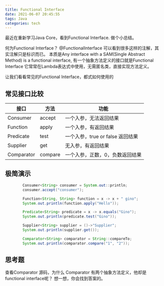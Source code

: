 ```yaml
---
title: Functional Interface 
date: 2021-06-07 20:45:55
tags: Java
categories: tech
---
```


最近在重新学习Java Core，看到Functional Interface. 做个小总结。

何为Functional Interface？ @FunctionalInterface 可以看到很多这样的注解，其实注解只是标识而已。
本质是Any interface with a SAM(Single Abstract Method) is a functional interface, 有一个抽象方法定义的接口就是Functional Interface
它常常在Lambda表达式中使用，无需匿名类，直接实现方法定义。

让我们看看常见的Functional Interface，都式如何使用的
<!-- more -->

## 常见接口比较

| 接口  | 方法 |  功能 |
|------------|--------|---------------------|
| Consumer   |accept | 一个入参，无法返回结果 |
| Function   |apply | 一个入参，有返回结果 |
| Predicate  |test | 一个入参，true or false 返回结果 |
| Supplier   |get | 无入参，有返回结果 |
| Comparator | compare | 一个入参，正数，0，负数返回结果 |

## 极简演示

```java
        Consumer<String> consumer = System.out::println;
        consumer.accept("consumer");

        Function<String, String> function = x -> x + " gino";
        System.out.println(function.apply("Hello"));

        Predicate<String> predicate = x -> x.equals("Gino");
        System.out.println(predicate.test("Gino"));

        Supplier<String> supplier = ()->"Supplier";
        System.out.println(supplier.get());

        Comparator<String> comparator = String::compareTo;
        System.out.println(comparator.compare("1", "2"));
```
## 思考题
查看Comparator 源码，为什么 Comparator 有两个抽象方法定义，他却是functional interface呢？
想一想，你会找到答案的。